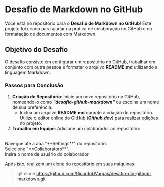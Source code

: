 # Desafio de Markdown no GitHub
Você está no repositório para o **Desafio de Markdown no GitHub**! Este projeto foi criado para ajudar na prática de colaboração no GitHub e na formatação de documentos com Markdown.

## Objetivo do Desafio
O desafio consiste em configurar um repositório no GitHub, trabalhar em conjunto com outra pessoa e formatar o arquivo **README.md** utilizando a linguagem Markdown.

### Passos para Conclusão
1. **Criação do Repositório**:
Inicie um novo repositório no GitHub, nomeando-o como **_"desafio-github-markdown"_** ou escolha um nome de sua preferência.
    - Inclua um arquivo **README.md** durante a criação do repositório. Utilize o editor online do GitHub (**_Github.dev_**) para realizar edições no projeto.
2. **Trabalho em Equipe**:
Adicione um colaborador ao repositório:
<br>
Navegue até a aba "**Settings**" do repositório.
<br>
Selecione "**Collaborators**".
<br>
Insira o nome de usuário do colaborador.

Após isto, realizem um clone do repositório em suas máquinas
> git clone https://github.com/RicardoDVargas/desafio-dio-github-markdown.git